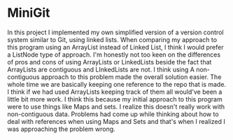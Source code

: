 # MiniGit
In this project I implemented my own simplified version of a version control system similar to Git, using linked lists. When comparing my approach to this program using an ArrayList instead of Linked List, I think I would prefer a ListNode type of approach. I'm honestly not too keen on the differences of pros and cons of using ArrayLists or LinkedLists beside the fact that ArrayLists are contiguous and LInkedLists are not. I think using A non-contiguous approach to this problem made the overall solution easier. The whole time we are basically keeping one reference to the repo that is made. I think if we had used ArrayLists keeping track of them all would've been a little bit more work. I think this because my initial approach to this program were to use things like Maps and sets. I realize this doesn't really work with non-contiguous data. Problems had come up while thinking about how to deal with references when using Maps and Sets and that's when I realized I was approaching the problem wrong.
